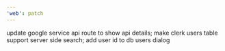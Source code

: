 ```yaml
---
'web': patch
---
```


update google service api route to show api details; make clerk users table support server side search; add user id to db users dialog
